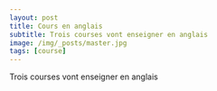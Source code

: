 ```yaml
---
layout: post
title: Cours en anglais
subtitle: Trois courses vont enseigner en anglais
image: /img/_posts/master.jpg
tags: [course]
---
```


Trois courses vont enseigner en anglais